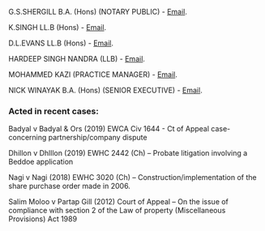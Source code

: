 G.S.SHERGILL B.A. (Hons) (NOTARY PUBLIC) - [Email](mailto:ask@shergills.co.uk).

K.SINGH LL.B (Hons) - [Email](mailto:ask@shergills.co.uk).

D.L.EVANS LL.B (Hons) - [Email](mailto:ask@shergills.co.uk).

HARDEEP SINGH NANDRA (LLB) - [Email](mailto:ask@shergills.co.uk).

MOHAMMED KAZI (PRACTICE MANAGER) - [Email](mailto:ask@shergills.co.uk).

NICK WINAYAK B.A. (Hons) (SENIOR EXECUTIVE) - [Email](mailto:ask@shergills.co.uk).

### Acted in recent cases:

Badyal v Badyal & Ors (2019) EWCA Civ 1644 - Ct of Appeal case- concerning partnership/company dispute
 
Dhillon v Dhlllon (2019) EWHC 2442 (Ch) – Probate litigation involving a Beddoe application
 
Nagi v Nagi (2018) EWHC 3020 (Ch) –  Construction/implementation  of the  share purchase order made in 2006.
 
Salim Moloo v Partap Gill (2012) Court of Appeal – On the issue of compliance with section 2 of the Law of property (Miscellaneous Provisions) Act 1989